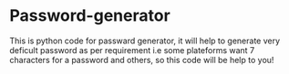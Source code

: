 # Password-generator
This is python code for passward generator, it will help to generate very deficult password as per requirement i.e some plateforms want 7 characters for a password and others, so this code will be help to you!
